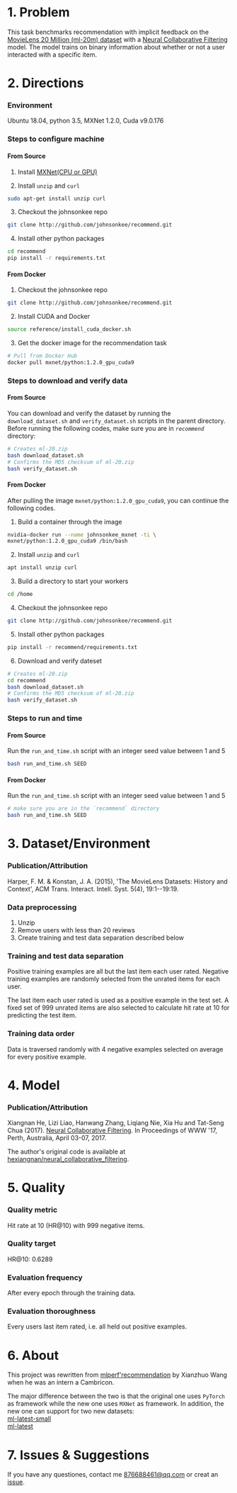 # 1. Problem
This task benchmarks recommendation with implicit feedback on the [MovieLens 20 Million (ml-20m) dataset](https://grouplens.org/datasets/movielens/20m/) with a [Neural Collaborative Filtering](http://dl.acm.org/citation.cfm?id=3052569) model.
The model trains on binary information about whether or not a user interacted with a specific item.

# 2. Directions

### Environment
Ubuntu 18.04, python 3.5, MXNet 1.2.0, Cuda v9.0.176

### Steps to configure machine

#### From Source

1. Install [MXNet(CPU or GPU)](http://mxnet.incubator.apache.org/install/index.html?platform=Linux&language=Python&processor=CPU)  

2. Install `unzip` and `curl`

```bash
sudo apt-get install unzip curl
```
3. Checkout the johnsonkee repo
```bash
git clone http://github.com/johnsonkee/recommend.git
```

4. Install other python packages

```bash
cd recommend
pip install -r requirements.txt
```

#### From Docker

1. Checkout the johnsonkee repo

```bash
git clone http://github.com/johnsonkee/recommend.git
```
2. Install CUDA and Docker

```bash
source reference/install_cuda_docker.sh
```

3. Get the docker image for the recommendation task

```bash
# Pull from Docker Hub
docker pull mxnet/python:1.2.0_gpu_cuda9
```

### Steps to download and verify data

#### From Source

You can download and verify the dataset by running the `download_dataset.sh` and `verify_dataset.sh` scripts in the parent directory. Before running the following codes, make sure you are in *`recommend`* directory:

```bash
# Creates ml-20.zip
bash download_dataset.sh
# Confirms the MD5 checksum of ml-20.zip
bash verify_dataset.sh
```

#### From Docker

After pulling the image `mxnet/python:1.2.0_gpu_cuda9`, you can continue the following codes.
1. Build a container through the image

```bash
nvidia-docker run --name johnsonkee_mxnet -ti \
mxnet/python:1.2.0_gpu_cuda9 /bin/bash
```

2. Install `unzip` and `curl`

```bash
apt install unzip curl
```
3. Build a directory to start your workers

```bash
cd /home
```

4. Checkout the johnsonkee repo

```bash
git clone http://github.com/johnsonkee/recommend.git
```

5. Install other python packages

```bash
pip install -r recommend/requirements.txt
```
6. Download and verify dateset

```bash
# Creates ml-20.zip
cd recommend
bash download_dataset.sh
# Confirms the MD5 checksum of ml-20.zip
bash verify_dataset.sh
```

### Steps to run and time

#### From Source

Run the `run_and_time.sh` script with an integer seed value between 1 and 5

```bash
bash run_and_time.sh SEED
```

#### From Docker

Run the `run_and_time.sh` script with an integer seed value between 1 and 5
```bash
# make sure you are in the `recommend` directory
bash run_and_time.sh SEED
```

# 3. Dataset/Environment
### Publication/Attribution
Harper, F. M. & Konstan, J. A. (2015), 'The MovieLens Datasets: History and Context', ACM Trans. Interact. Intell. Syst. 5(4), 19:1--19:19.

### Data preprocessing

1. Unzip
2. Remove users with less than 20 reviews
3. Create training and test data separation described below

### Training and test data separation
Positive training examples are all but the last item each user rated.
Negative training examples are randomly selected from the unrated items for each user.

The last item each user rated is used as a positive example in the test set.
A fixed set of 999 unrated items are also selected to calculate hit rate at 10 for predicting the test item.

### Training data order
Data is traversed randomly with 4 negative examples selected on average for every positive example.


# 4. Model
### Publication/Attribution
Xiangnan He, Lizi Liao, Hanwang Zhang, Liqiang Nie, Xia Hu and Tat-Seng Chua (2017). [Neural Collaborative Filtering](http://dl.acm.org/citation.cfm?id=3052569). In Proceedings of WWW '17, Perth, Australia, April 03-07, 2017.

The author's original code is available at [hexiangnan/neural_collaborative_filtering](https://github.com/hexiangnan/neural_collaborative_filtering).

# 5. Quality
### Quality metric
Hit rate at 10 (HR@10) with 999 negative items.

### Quality target
HR@10: 0.6289

### Evaluation frequency
After every epoch through the training data.

### Evaluation thoroughness

Every users last item rated, i.e. all held out positive examples.

# 6. About
This project was rewritten from [mlperf'recommendation](https://github.com/mlperf/reference/tree/master/recommendation) by Xianzhuo Wang when he was an intern a Cambricon.   

The major difference between the two is that the original one uses `PyTorch` as framework while the new one uses `MXNet` as framework. In addition, the new one can support for two new datasets:  
[ml-latest-small](https://grouplens.org/datasets/movielens/latest/)  
[ml-latest](https://grouplens.org/datasets/movielens/latest/)

# 7. Issues & Suggestions
If you have any questiones, contact me 876688461@qq.com or creat an [issue](http://github.com/johnsonkee/recommend/issues).
